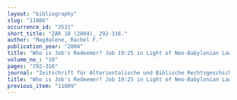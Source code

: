 ```yaml
---
layout: "bibliography"
slug: "11086"
occurrence_id: "3531"
short_title: "ZAR 10 (2004), 292-316."
author: "Magdalene, Rachel F."
publication_year: "2004"
title: "Who is Job's Redeemer? Job 19:25 in Light of Neo-Babylonian Law."
volume_no_: "10"
pages: "292-316"
journal: "Zeitschrift für Altorientalische und Biblische Rechtsgeschichte"
title: "Who is Job's Redeemer? Job 19:25 in Light of Neo-Babylonian Law."
previous_item: "11089"
---
```

